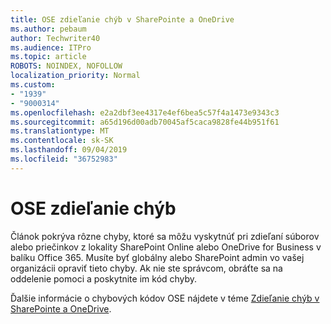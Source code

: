 ```yaml
---
title: OSE zdieľanie chýb v SharePointe a OneDrive
ms.author: pebaum
author: Techwriter40
ms.audience: ITPro
ms.topic: article
ROBOTS: NOINDEX, NOFOLLOW
localization_priority: Normal
ms.custom:
- "1939"
- "9000314"
ms.openlocfilehash: e2a2dbf3ee4317e4ef6bea5c57f4a1473e9343c3
ms.sourcegitcommit: a65d196d00adb70045af5caca9828fe44b951f61
ms.translationtype: MT
ms.contentlocale: sk-SK
ms.lasthandoff: 09/04/2019
ms.locfileid: "36752983"
---
```

# <a name="ose-sharing-errors"></a>OSE zdieľanie chýb

Článok pokrýva rôzne chyby, ktoré sa môžu vyskytnúť pri zdieľaní súborov alebo priečinkov z lokality SharePoint Online alebo OneDrive for Business v balíku Office 365. Musíte byť globálny alebo SharePoint admin vo vašej organizácii opraviť tieto chyby. Ak nie ste správcom, obráťte sa na oddelenie pomoci a poskytnite im kód chyby.

Ďalšie informácie o chybových kódov OSE nájdete v téme [Zdieľanie chýb v SharePointe a OneDrive](https://docs.microsoft.com/sharepoint/sharepoint-onedrive-error-message).
